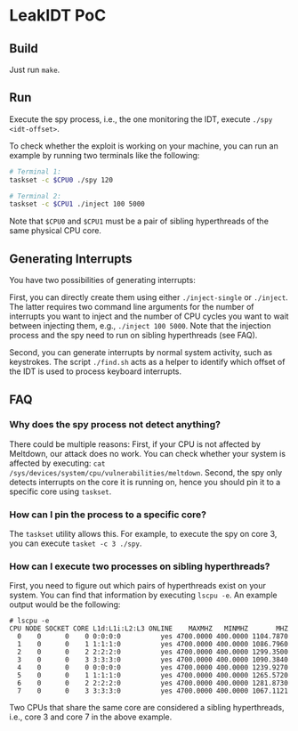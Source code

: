 # LeakIDT PoC

## Build
Just run `make`.

## Run
Execute the spy process, i.e., the one monitoring the IDT, execute `./spy <idt-offset>`.

To check whether the exploit is working on your machine, you can run an example by running two terminals like the following:
```bash
# Terminal 1:
taskset -c $CPU0 ./spy 120

# Terminal 2:
taskset -c $CPU1 ./inject 100 5000
```
Note that `$CPU0` and `$CPU1` must be a pair of sibling hyperthreads of the same physical CPU core.

## Generating Interrupts
You have two possibilities of generating interrupts:

First, you can directly create them using either `./inject-single` or `./inject`.
The latter requires two command line arguments for the number of interrupts you want to inject and the number of CPU cycles you want to wait between injecting them, e.g., `./inject 100 5000`.
Note that the injection process and the spy need to run on sibling hyperthreads (see FAQ).

Second, you can generate interrupts by normal system activity, such as keystrokes.
The script `./find.sh` acts as a helper to identify which offset of the IDT is used to process keyboard interrupts. 

## FAQ
### Why does the spy process not detect anything?
There could be multiple reasons: First, if your CPU is not affected by Meltdown, our attack does no work. You can check whether your system is affected by executing: `cat /sys/devices/system/cpu/vulnerabilities/meltdown`.
Second, the spy only detects interrupts on the core it is running on, hence you should pin it to a specific core using `taskset`.

### How can I pin the process to a specific core?
The `taskset` utility allows this. For example, to execute the spy on core 3, you can execute `tasket -c 3 ./spy`.

### How can I execute two processes on sibling hyperthreads?
First, you need to figure out which pairs of hyperthreads exist on your system.
You can find that information by executing `lscpu -e`.
An example output would be the following:
```
# lscpu -e
CPU NODE SOCKET CORE L1d:L1i:L2:L3 ONLINE    MAXMHZ   MINMHZ       MHZ
  0    0      0    0 0:0:0:0          yes 4700.0000 400.0000 1104.7870
  1    0      0    1 1:1:1:0          yes 4700.0000 400.0000 1086.7960
  2    0      0    2 2:2:2:0          yes 4700.0000 400.0000 1299.3500
  3    0      0    3 3:3:3:0          yes 4700.0000 400.0000 1090.3840
  4    0      0    0 0:0:0:0          yes 4700.0000 400.0000 1239.9270
  5    0      0    1 1:1:1:0          yes 4700.0000 400.0000 1265.5720
  6    0      0    2 2:2:2:0          yes 4700.0000 400.0000 1281.8730
  7    0      0    3 3:3:3:0          yes 4700.0000 400.0000 1067.1121
```
Two CPUs that share the same core are considered a sibling hyperthreads, i.e., core 3 and core 7 in the above example.
